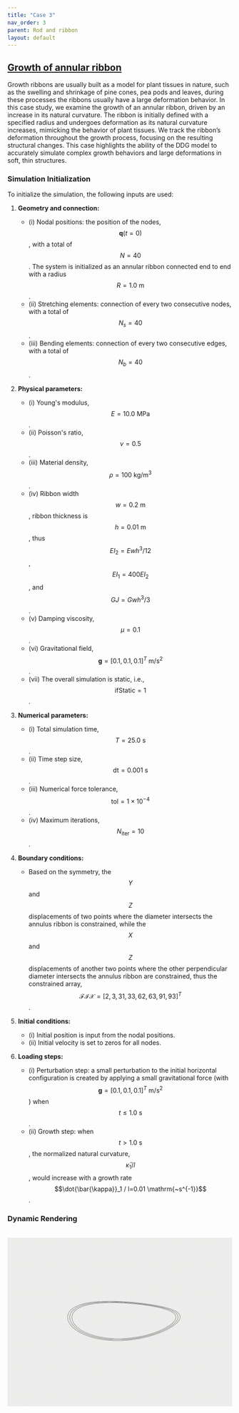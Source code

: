 ```yaml
---
title: "Case 3"
nav_order: 3
parent: Rod and ribbon
layout: default
---
```


## [Growth of annular ribbon](https://github.com/weicheng-huang-mechanics/DDG_Tutorial/tree/main/3d_curve/case_3)

Growth ribbons are usually built as a model for plant tissues in nature, such as the swelling and shrinkage of pine cones, pea pods and leaves, during these processes the ribbons usually have a large deformation behavior. In this case study, we examine the growth of an annular ribbon, driven by an increase in its natural curvature. The ribbon is initially defined with a specified radius and undergoes deformation as its natural curvature increases, mimicking the behavior of plant tissues. We track the ribbon’s deformation throughout the growth process, focusing on the resulting structural changes. This case highlights the ability of the DDG model to accurately simulate complex growth behaviors and large deformations in soft, thin structures.

### Simulation Initialization

To initialize the simulation, the following inputs are used:

1. **Geometry and connection:**
   - (i) Nodal positions: the position of the nodes, $$\mathbf{q}(t=0)$$, with a total of $$N=40$$. The system is initialized as an annular ribbon connected end to end with a radius $$R = 1.0\mathrm{~m}$$. 
   - (ii) Stretching elements: connection of every two consecutive nodes, with a total of $$N_{s}=40$$.
   - (iii) Bending elements: connection of every two consecutive edges, with a total of $$N_{b}=40$$.

2. **Physical parameters:**
   - (i) Young's modulus, $$E=10.0\mathrm{~MPa}$$.
   - (ii) Poisson's ratio, $$\nu=0.5$$.  
   - (iii) Material density, $$\rho=100\mathrm{~kg/m^3}$$.
   - (iv) Ribbon width $$w=0.2\mathrm{~m}$$, ribbon thickness is $$h=0.01\mathrm{~m}$$, thus $$EI_{2} = Ewh^3/12$$, $$EI_{1} = 400EI_{2}$$, and $$GJ=Gwh^3/3$$.
   - (v) Damping viscosity, $$\mu = 0.1$$.
   - (vi) Gravitational field, $$ \mathbf{g}=[0.1,0.1,0.1]^{T}\mathrm{~m/s^2}$$.
   - (vii) The overall simulation is static, i.e., $$ \mathrm{ifStatic} = 1$$.

3. **Numerical parameters:**
   - (i) Total simulation time, $$T=25.0\mathrm{~s}$$.
   - (ii) Time step size, $$\mathrm{dt} =0.001\mathrm{~s}$$.
   - (iii) Numerical force tolerance, $$\mathrm{tol}=1\times 10^{-4}$$.
   - (iv) Maximum iterations, $$N_{\mathrm{iter}}=10$$.

4. **Boundary conditions:**
   -  Based on the symmetry, the $$Y$$ and $$Z$$ displacements of two points where the diameter intersects the annulus ribbon is constrained, while the $$X$$ and $$Z$$ displacements of another two points where the other perpendicular diameter intersects the annulus ribbon are constrained, thus the constrained array, $$\mathcal{FIX} = [2,3,31,33,62,63,91,93]^{T}$$.

5. **Initial conditions:**
   - (i) Initial position is input from the nodal positions.
   - (ii) Initial velocity is set to zeros for all nodes.

6. **Loading steps:**
   - (i) Perturbation step: a small perturbation to the initial horizontal configuration is created by applying a small gravitational force (with $$ \mathbf{g}=[0.1,0.1,0.1]^T\mathrm{~m/s^2}$$) when $$t \le 1.0\mathrm{~s}$$.
   - (ii) Growth step: when $$t>1.0\mathrm{~s}$$, the normalized natural curvature, $$\bar{\kappa}_1 /  l$$, would increase with a growth rate $$\dot{\bar{\kappa}}_1 /  l=0.01 \mathrm{~s^{-1}}$$.


### Dynamic Rendering
<br/><img src='../assets/videos/rod_3.gif' width="600">
